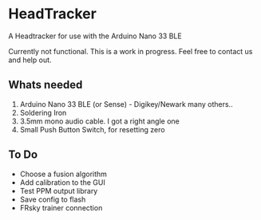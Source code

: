 # HeadTracker
A Headtracker for use with the Arduino Nano 33 BLE

Currently not functional. This is a work in progress. Feel free to contact us and help out.

## Whats needed
1) Arduino Nano 33 BLE (or Sense) - Digikey/Newark many others..
3) Soldering Iron
5) 3.5mm mono audio cable. I got a right angle one
6) Small Push Button Switch, for resetting zero

## To Do
* Choose a fusion algorithm
* Add calibration to the GUI
* Test PPM output library
* Save config to flash
* FRsky trainer connection